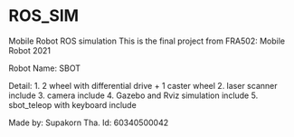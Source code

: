 # ROS_SIM
Mobile Robot ROS simulation
This is the final project from FRA502: Mobile Robot 2021

Robot Name: SBOT

Detail: 1. 2 wheel with differential drive + 1 caster wheel
        2. laser scanner                include
        3. camera                       include
        4. Gazebo and Rviz simulation   include
        5. sbot_teleop with keyboard    include

Made by:  Supakorn Tha.
Id:       60340500042
